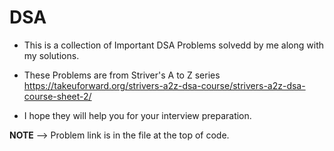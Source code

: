 # DSA

* This is a collection of Important DSA Problems solvedd by me along with my solutions.

* These Problems are from Striver's A to Z series https://takeuforward.org/strivers-a2z-dsa-course/strivers-a2z-dsa-course-sheet-2/

* I hope they will help you for your interview preparation.

****NOTE****
--> Problem link is in the file at the top of code.

